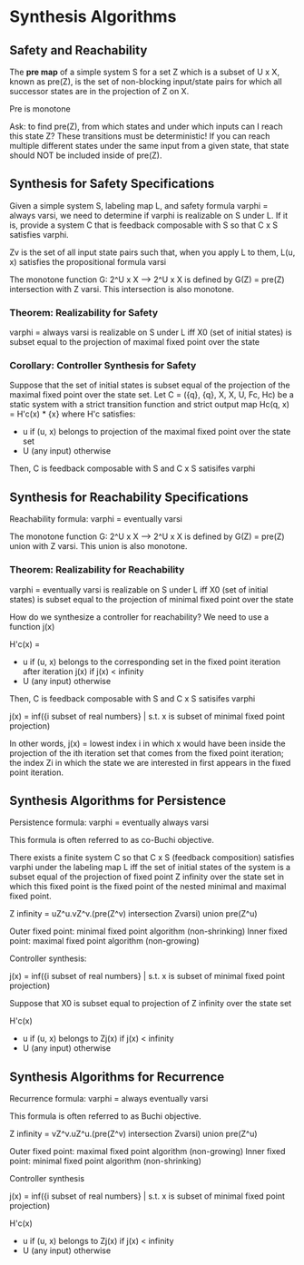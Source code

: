 # Synthesis Algorithms

## Safety and Reachability

The **pre map** of a simple system S for a set Z which is a subset of U x X, known as pre(Z), is the set of non-blocking input/state pairs for which all successor states are in the projection of Z on X.

Pre is monotone

Ask: to find pre(Z), from which states and under which inputs can I reach this state Z? These transitions must be deterministic! If you can reach multiple different states under the same input from a given state, that state should NOT be included inside of pre(Z).

## Synthesis for Safety Specifications

Given a simple system S, labeling map L, and safety formula varphi = always varsi, we need to determine if varphi is realizable on S under L. If it is, provide a system C that is feedback composable with S so that C x S satisfies varphi.

Zv is the set of all input state pairs such that, when you apply L to them, L(u, x) satisfies the propositional formula varsi

The monotone function G: 2^U x X --> 2^U x X is defined by G(Z) = pre(Z) intersection with Z varsi. This intersection is also monotone.

### Theorem: Realizability for Safety

varphi = always varsi is realizable on S under L iff X0 (set of initial states) is subset equal to the projection of maximal fixed point over the state

### Corollary: Controller Synthesis for Safety

Suppose that the set of initial states is subset equal of the projection of the maximal fixed point over the state set. Let C = ({q}, {q}, X, X, U, Fc, Hc) be a static system with a strict transition function and strict output map Hc(q, x) = H'c(x) * {x} where H'c satisfies:

- u if (u, x) belongs to projection of the maximal fixed point over the state set
- U (any input) otherwise 

Then, C is feedback composable with S and C x S satisifes varphi

## Synthesis for Reachability Specifications

Reachability formula: varphi = eventually varsi

The monotone function G: 2^U x X --> 2^U x X is defined by G(Z) = pre(Z) union with Z varsi. This union is also monotone.

### Theorem: Realizability for Reachability

varphi = eventually varsi is realizable on S under L iff X0 (set of initial states) is subset equal to the projection of minimal fixed point over the state

How do we synthesize a controller for reachability? We need to use a function j(x)

H'c(x) = 

- u if (u, x) belongs to the corresponding set in the fixed point iteration after iteration j(x) if j(x) < infinity
- U (any input) otherwise 

Then, C is feedback composable with S and C x S satisifes varphi

j(x) = inf({i subset of real numbers} | s.t. x is subset of minimal fixed point projection)

In other words, j(x) = lowest index i in which x would have been inside the projection of the ith iteration set that comes from the fixed point iteration; the index Zi in which the state we are interested in first appears in the fixed point iteration.

## Synthesis Algorithms for Persistence

Persistence formula: varphi = eventually always varsi

This formula is often referred to as co-Buchi objective.

There exists a finite system C so that C x S (feedback composition) satisfies varphi under the labeling map L iff the set of initial states of the system is a subset equal of the projection of fixed point Z infinity over the state set in which this fixed point is the fixed point of the nested minimal and maximal fixed point.

Z infinity = uZ^u.vZ^v.(pre(Z^v) intersection Zvarsi) union pre(Z^u)

Outer fixed point: minimal fixed point algorithm (non-shrinking)
Inner fixed point: maximal fixed point algorithm (non-growing)

Controller synthesis:

j(x) = inf({i subset of real numbers} | s.t. x is subset of minimal fixed point projection)

Suppose that X0 is subset equal to projection of Z infinity over the state set

H'c(x)

- u if (u, x) belongs to Zj(x) if j(x) < infinity
- U (any input) otherwise

## Synthesis Algorithms for Recurrence

Recurrence formula: varphi = always eventually varsi

This formula is often referred to as Buchi objective.

Z infinity = vZ^v.uZ^u.(pre(Z^v) intersection Zvarsi) union pre(Z^u)

Outer fixed point: maximal fixed point algorithm (non-growing)
Inner fixed point: minimal fixed point algorithm (non-shrinking)

Controller synthesis

j(x) = inf({i subset of real numbers} | s.t. x is subset of minimal fixed point projection)

H'c(x)

- u if (u, x) belongs to Zj(x) if j(x) < infinity
- U (any input) otherwise
